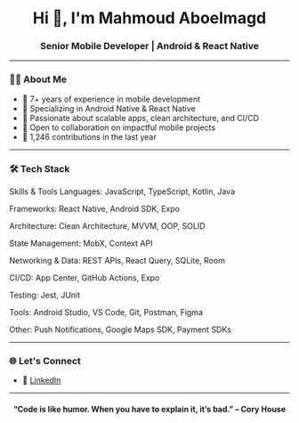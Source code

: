 <h1 align="center">Hi 👋, I'm Mahmoud Aboelmagd</h1>
<h3 align="center">Senior Mobile Developer | Android & React Native</h3>

---

### 👨‍💻 About Me

- 🧠 7+ years of experience in mobile development  
- 📱 Specializing in Android Native & React Native  
- 🚀 Passionate about scalable apps, clean architecture, and CI/CD  
- 🔄 Open to collaboration on impactful mobile projects
- 📆 1,246 contributions in the last year

---

### 🛠️ Tech Stack

Skills & Tools
Languages: JavaScript, TypeScript, Kotlin, Java

Frameworks: React Native, Android SDK, Expo

Architecture: Clean Architecture, MVVM, OOP, SOLID

State Management: MobX, Context API

Networking & Data: REST APIs, React Query, SQLite, Room

CI/CD: App Center, GitHub Actions, Expo

Testing: Jest, JUnit

Tools: Android Studio, VS Code, Git, Postman, Figma

Other: Push Notifications, Google Maps SDK, Payment SDKs 



---

### 🌐 Let's Connect

- 🔗 [LinkedIn](https://www.linkedin.com/in/mahmoudaboelmagd/)

---

<h4 align="center">“Code is like humor. When you have to explain it, it’s bad.” – Cory House</h4>
